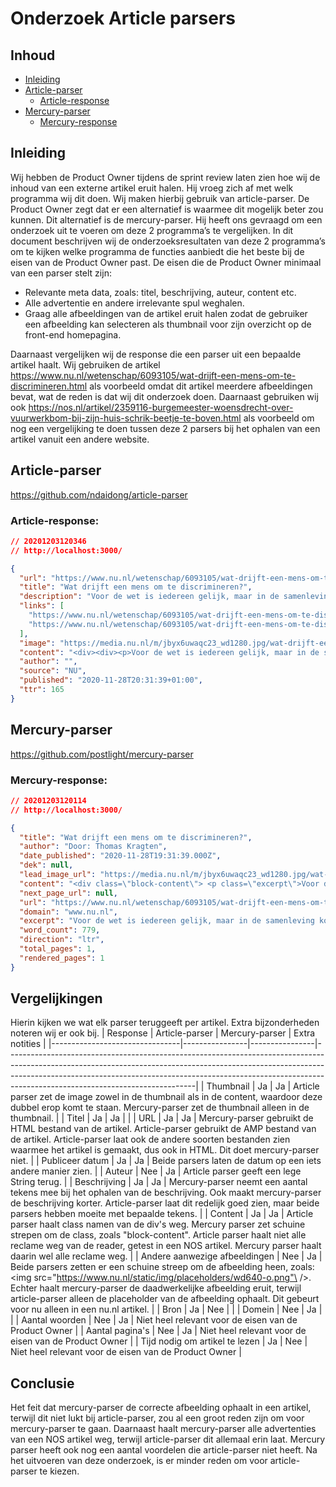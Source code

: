 # Onderzoek Article parsers

## Inhoud
- [Inleiding](#Inleiding)
- [Article-parser](#Article-parser)
   - [Article-response](#Article-response)
- [Mercury-parser](#Mercury-parser)
  - [Mercury-response](#Mercury-response)

## Inleiding
Wij hebben de Product Owner tijdens de sprint review laten zien hoe wij de inhoud van een externe artikel eruit halen. Hij vroeg zich af met welk programma wij dit doen. Wij maken hierbij gebruik van article-parser. De Product Owner zegt dat er een alternatief is waarmee dit mogelijk beter zou kunnen. Dit alternatief is de mercury-parser. Hij heeft ons gevraagd om een onderzoek uit te voeren om deze 2 programma’s te vergelijken.
In dit document beschrijven wij de onderzoeksresultaten van deze 2 programma’s om te kijken welke programma de functies aanbiedt die het beste bij de eisen van de Product Owner past.
De eisen die de Product Owner minimaal van een parser stelt zijn:
-	Relevante meta data, zoals: titel, beschrijving, auteur, content etc.
-	Alle advertentie en andere irrelevante spul weghalen.
-	Graag alle afbeeldingen van de artikel eruit halen zodat de gebruiker een afbeelding kan selecteren als thumbnail voor zijn overzicht op de front-end homepagina.

Daarnaast vergelijken wij de response die een parser uit een bepaalde artikel haalt. Wij gebruiken de artikel https://www.nu.nl/wetenschap/6093105/wat-drijft-een-mens-om-te-discrimineren.html als voorbeeld omdat dit artikel meerdere afbeeldingen bevat, wat de reden is dat wij dit onderzoek doen. Daarnaast gebruiken wij ook https://nos.nl/artikel/2359116-burgemeester-woensdrecht-over-vuurwerkbom-bij-zijn-huis-schrik-beetje-te-boven.html als voorbeeld om nog een vergelijking te doen tussen deze 2 parsers bij het ophalen van een artikel vanuit een andere website.

## Article-parser
https://github.com/ndaidong/article-parser
### Article-response: 
```json
// 20201203120346
// http://localhost:3000/

{
  "url": "https://www.nu.nl/wetenschap/6093105/wat-drijft-een-mens-om-te-discrimineren.amp",
  "title": "Wat drijft een mens om te discrimineren?",
  "description": "Voor de wet is iedereen gelijk, maar in de samenleving komt het nog vaak voor dat mensen anders worden behandeld vanwege hun geslacht, huidskleur, seksuele oriÃ«ntatie en meer. Wat drijft een mens om anderen te discrimineren?",
  "links": [
    "https://www.nu.nl/wetenschap/6093105/wat-drijft-een-mens-om-te-discrimineren.html",
    "https://www.nu.nl/wetenschap/6093105/wat-drijft-een-mens-om-te-discrimineren.amp"
  ],
  "image": "https://media.nu.nl/m/jbyx6uwaqc23_wd1280.jpg/wat-drijft-een-mens-om-te-discrimineren.jpg",
  "content": "<div><div><p>Voor de wet is iedereen gelijk, maar in de samenleving komt het nog vaak voor dat mensen anders worden behandeld vanwege hun geslacht, huidskleur, seksuele oriÃ«ntatie en meer. Wat drijft een mens om anderen te discrimineren?</p><p>Van oudsher leven mensen in groepen en hebben we onderscheid gemaakt tussen die groepen. Mensen maken onderscheid tussen hun 'eigen' groep en de 'andere', waardoor ze weten met wie zij samenwerken en met wie zij concurreren. Dit onderscheid kan ook aanzetten tot conflict, waar discriminatie een uitingsvorm van is.</p><p>Die drang om in groepen te denken bezit een mens tegenwoordig nog steeds, legt hoogleraar psychofysiologie van groepen Daan Scheepers van de Universiteit Leiden en de Universiteit Utrecht uit. Dit komt voort uit dezelfde drang om categorieÃ«n te zien, \"zoals dat een tafel geen stoel is en dat vers fruit in de supermarkt bij het andere verse fruit ligt\".</p><p>Mensen passen dat categoriseren echter dus ook op andere mensen toe. Dit kan er weer voor zorgen dat mensen een onderscheid gaan maken tussen nationaliteiten, huidskleuren, seksuele oriÃ«ntaties en meer. \"Zodra aan die categorieÃ«n negatieve denkbeelden worden gehangen, dan kan dat de basis leggen voor discriminatie\", aldus hoogleraar Scheepers.</p><h2>'Alleen negatief denken is nog geen discriminatie'</h2><p>\"Maar, alleen iets negatiefs denken of voelen is geen discriminatie\", vertelt Scheepers. Het wordt discriminatie zodra die gedachtes en gevoelens de handelingen van mensen sturen. \"Het moet echt gaan om mensen bijvoorbeeld niet bij een club willen toelaten of geen stage willen geven.\"</p><p>Ten grondslag aan die handelingen liggen vooroordelen, negatieve gevoelens over anderen, en stereotypen, negatieve gedachtes over hoe een groep is.</p><div><div><div><div><img src=\"https://www.nu.nl/static/img/placeholders/wd640-o.png\" /></div></div></div></div><p><em>Tijdens de Gezondheidsmeter van de GGD Amsterdam kregen de Amsterdammers de vraag of zij zich weleens gediscrimineerd voelen. (Foto: ANP)</em></p><h2>'Discriminatie komt voort uit angsten'</h2><p>Waar komen die discriminerende denkbeelden dan vandaan? Dat is meestal gebaseerd op Ã©Ã©n van drie oorzaken, vertelt Scheepers.</p><p>Deze oorzaken zijn:</p><div><div><div><ul><li>Angst dat een andere groep schadelijk is voor de eigen veiligheid</li><li>Angst dat iemands eigen cultuur wordt aangetast</li><li>Concurrentie om schaarse middelen, zoals de angst om banen te verliezen door migranten</li></ul></div></div></div><p>\"Angst is sowieso een heel sterke drijfveer om dingen en mensen te vermijden\", voegt Scheepers toe.</p><p>Hoewel dergelijke gevoelens volgens Scheepers \"menselijk\" zijn en dus heel algemeen voorkomen, betekent dat natuurlijk niet dat ieder persoon zich op een dergelijke manier gedraagt. Niet iedereen heeft bijvoorbeeld dezelfde neiging om zich tegen anderen af te zetten, voegt Scheepers toe.</p><h2>Mensen neigen mee te doen aan discriminatie als dat 'normaal' is</h2><p>Wat naast deze gevoelens ook bijdraagt aan discriminerend gedrag is hoe er in je omgeving wordt omgegaan met dit gedrag, vertelt Hanneke Felten, onderzoeker bij Movisie en Kennisplatform Integratie en Samenleving (KIS) en gespecialiseerd in initiatieven tegen discriminatie.</p><p>\"Als jij in een klas zit waar het normaal is om negatieve opmerkingen of sneren te maken naar moslims of om met 'homo' te schelden, is de kans groot dat leerlingen daarin meegaan, zelfs als zij die vooroordelen en stereotypen niet zelf delen.\"</p><p>Sociale context is volgens Felten erg belangrijk. \"Het kan zijn dat een groep fanatieke voetbalsupporters op zaterdag de meest racistische leuzen gooit, maar maandag weer normaal op het kantoor kletst met een islamitische collega.\"</p><div><div><div><div><img src=\"https://www.nu.nl/static/img/placeholders/wd640-o.png\" /></div></div></div></div><p><em>Bij het Stadskantoor van Utrecht hangt een plaquette met daarop de tekst van artikel 1 van de Nederlandse grondwet, dat discriminatie verbiedt. (Foto: ANP)</em></p><h2>Is discriminatie af te leren?</h2><p>Als discriminerend gedrag al in ons zit sinds de prehistorie en negatieve gedachtes zo algemeen voorkomen, kan het dan nog wel verholpen worden? \"Het is niet zo dat je er niets aan kan doen, maar je kan het ook bijna niet helemaal voorkomen\", vertelt Felten.</p><p>Een techniek die veel wordt toegepast en ook wetenschappelijk veel steun geniet, is volgens zowel Felten als hoogleraar Scheepers de 'contacttheorie'. De inhoud van deze techniek is vrij simpel: je laat iemand kennis maken met een persoon uit de groep waar deze stereotypen of vooroordelen over heeft.</p><p>\"Je gaat dan luisteren naar het verhaal van die persoon en je inleven in diegene, wat empathie en begrip oplevert\", legt Felten uit. \"Bijvoorbeeld iemand die homoseksueel is en uitlegt wat voor pesterijen diegene heeft moeten meemaken om wie diegene is.\"</p><p>De contacttheorie werkt ook met films of boeken. Zo is het dagboek van Anne Frank volgens Felten misschien wel een van de de beste manieren om discriminatie en antisemitisme te voorkomen, door je in een slachtoffer te verplaatsen.</p><h2>Overeenkomsten benadrukken</h2><div><div><div><blockquote>â€œDoor een overkoepelende groep te benadrukken, zien mensen dat hoewel ze verschillend zijn, ze toch iets gemeenschappelijks hebbenâ€</blockquote>Hanneke Felten</div></div></div><p>Wat volgens Felten ook goed helpt, is om te benadrukken welke overeenkomsten mensen hebben in plaats van welke tegenstellingen.</p><p>Zo kun je overkoepelende groepen maken. De stad Amsterdam zit vol mensen met verschillende huidskleuren, afkomsten, seksuele oriÃ«ntaties en meer. Maar samen zijn ze de groep van Amsterdammers. \"Door die overkoepelende groep te benadrukken, zien mensen dat hoewel ze verschillend zijn, ze toch iets gemeenschappelijks hebben.\"</p><p><em>Dit artikel is tot stand gekomen met aanmoediging van de Nationale Wetenschapsagenda.</em></p></div></div>",
  "author": "",
  "source": "NU",
  "published": "2020-11-28T20:31:39+01:00",
  "ttr": 165
}
```

## Mercury-parser
https://github.com/postlight/mercury-parser

### Mercury-response: 
```json
// 20201203120114
// http://localhost:3000/

{
  "title": "Wat drijft een mens om te discrimineren?",
  "author": "Door: Thomas Kragten",
  "date_published": "2020-11-28T19:31:39.000Z",
  "dek": null,
  "lead_image_url": "https://media.nu.nl/m/jbyx6uwaqc23_wd1280.jpg/wat-drijft-een-mens-om-te-discrimineren.jpg",
  "content": "<div class=\"block-content\"> <p class=\"excerpt\">Voor de wet is iedereen gelijk, maar in de samenleving komt het nog vaak voor dat mensen anders worden behandeld vanwege hun geslacht, huidskleur, seksuele ori&#xEB;ntatie en meer. Wat drijft een mens om anderen te discrimineren?</p> <p>Van oudsher leven mensen in groepen en hebben we onderscheid gemaakt tussen die groepen. Mensen maken onderscheid tussen hun &apos;eigen&apos; groep en de &apos;andere&apos;, waardoor ze weten met wie zij samenwerken en met wie zij concurreren. Dit onderscheid kan ook aanzetten tot conflict, waar discriminatie een uitingsvorm van is.</p><p>Die drang om in groepen te denken bezit een mens tegenwoordig nog steeds, legt hoogleraar psychofysiologie van groepen Daan Scheepers van de Universiteit Leiden en de Universiteit Utrecht uit. Dit komt voort uit dezelfde drang om categorie&#xEB;n te zien, &quot;zoals dat een tafel geen stoel is en dat vers fruit in de supermarkt bij het andere verse fruit ligt&quot;.</p><p>Mensen passen dat categoriseren echter dus ook op andere mensen toe. Dit kan er weer voor zorgen dat mensen een onderscheid gaan maken tussen nationaliteiten, huidskleuren, seksuele ori&#xEB;ntaties en meer. &quot;Zodra aan die categorie&#xEB;n negatieve denkbeelden worden gehangen, dan kan dat de basis leggen voor discriminatie&quot;, aldus hoogleraar Scheepers.</p> <h2>&apos;Alleen negatief denken is nog geen discriminatie&apos;</h2> <p>&quot;Maar, alleen iets negatiefs denken of voelen is geen discriminatie&quot;, vertelt Scheepers. Het wordt discriminatie zodra die gedachtes en gevoelens de handelingen van mensen sturen. &quot;Het moet echt gaan om mensen bijvoorbeeld niet bij een club willen toelaten of geen stage willen geven.&quot;</p><p>Ten grondslag aan die handelingen liggen vooroordelen, negatieve gevoelens over anderen, en stereotypen, negatieve gedachtes over hoe een groep is.</p>\n<div id=\"block-1076923\" class=\"block image\">\n<div class=\"block-wrapper\"> <div class=\"block-content\"> <div class=\"block-image\"> <img src=\"https://media.nu.nl/m/xmqxubkadhws_wd640.jpg\" class=\"lazy-unveil\" alt> </div> </div>\n</div>\n</div> <p><em>Tijdens de Gezondheidsmeter van de GGD Amsterdam kregen de Amsterdammers de vraag of zij zich weleens gediscrimineerd voelen. (Foto: ANP)</em></p> <h2>&apos;Discriminatie komt voort uit angsten&apos;</h2> <p>Waar komen die discriminerende denkbeelden dan vandaan? Dat is meestal gebaseerd op &#xE9;&#xE9;n van drie oorzaken, vertelt Scheepers.</p><p>Deze oorzaken zijn:</p> <p>&quot;Angst is sowieso een heel sterke drijfveer om dingen en mensen te vermijden&quot;, voegt Scheepers toe.</p><p>Hoewel dergelijke gevoelens volgens Scheepers &quot;menselijk&quot; zijn en dus heel algemeen voorkomen, betekent dat natuurlijk niet dat ieder persoon zich op een dergelijke manier gedraagt. Niet iedereen heeft bijvoorbeeld dezelfde neiging om zich tegen anderen af te zetten, voegt Scheepers toe.</p> <h2>Mensen neigen mee te doen aan discriminatie als dat &apos;normaal&apos; is</h2> <p>Wat naast deze gevoelens ook bijdraagt aan discriminerend gedrag is hoe er in je omgeving wordt omgegaan met dit gedrag, vertelt Hanneke Felten, onderzoeker bij Movisie en Kennisplatform Integratie en Samenleving (KIS) en gespecialiseerd in initiatieven tegen discriminatie.</p><p>&quot;Als jij in een klas zit waar het normaal is om negatieve opmerkingen of sneren te maken naar moslims of om met &apos;homo&apos; te schelden, is de kans groot dat leerlingen daarin meegaan, zelfs als zij die vooroordelen en stereotypen niet zelf delen.&quot;</p><p>Sociale context is volgens Felten erg belangrijk. &quot;Het kan zijn dat een groep fanatieke voetbalsupporters op zaterdag de meest racistische leuzen gooit, maar maandag weer normaal op het kantoor kletst met een islamitische collega.&quot;</p>\n<div id=\"block-1076924\" class=\"block image\">\n<div class=\"block-wrapper\"> <div class=\"block-content\"> <div class=\"block-image\"> <img src=\"https://media.nu.nl/m/vpjxhf3azm6v_wd640.jpg\" class=\"lazy-unveil\" alt> </div> </div>\n</div>\n</div> <p><em>Bij het Stadskantoor van Utrecht hangt een plaquette met daarop de tekst van artikel 1 van de Nederlandse grondwet, dat discriminatie verbiedt. (Foto: ANP)</em></p> <h2>Is discriminatie af te leren?</h2> <p>Als discriminerend gedrag al in ons zit sinds de prehistorie en negatieve gedachtes zo algemeen voorkomen, kan het dan nog wel verholpen worden? &quot;Het is niet zo dat je er niets aan kan doen, maar je kan het ook bijna niet helemaal voorkomen&quot;, vertelt Felten.</p><p>Een techniek die veel wordt toegepast en ook wetenschappelijk veel steun geniet, is volgens zowel Felten als hoogleraar Scheepers de &apos;contacttheorie&apos;. De inhoud van deze techniek is vrij simpel: je laat iemand kennis maken met een persoon uit de groep waar deze stereotypen of vooroordelen over heeft.</p><p>&quot;Je gaat dan luisteren naar het verhaal van die persoon en je inleven in diegene, wat empathie en begrip oplevert&quot;, legt Felten uit. &quot;Bijvoorbeeld iemand die homoseksueel is en uitlegt wat voor pesterijen diegene heeft moeten meemaken om wie diegene is.&quot;</p><p>De contacttheorie werkt ook met films of boeken. Zo is het dagboek van Anne Frank volgens Felten misschien wel een van de de beste manieren om discriminatie en antisemitisme te voorkomen, door je in een slachtoffer te verplaatsen.</p> <h2>Overeenkomsten benadrukken</h2>\n<div id=\"block-1076921\" class=\"block quote\"> <div class=\"block-wrapper\"> <div class=\"block-content\"> <blockquote>&#x201C;Door een overkoepelende groep te benadrukken, zien mensen dat hoewel ze verschillend zijn, ze toch iets gemeenschappelijks hebben&#x201D;</blockquote> <span class=\"quote-name\">Hanneke Felten</span> </div>\n</div>\n</div> <p>Wat volgens Felten ook goed helpt, is om te benadrukken welke overeenkomsten mensen hebben in plaats van welke tegenstellingen.</p><p>Zo kun je overkoepelende groepen maken. De stad Amsterdam zit vol mensen met verschillende huidskleuren, afkomsten, seksuele ori&#xEB;ntaties en meer. Maar samen zijn ze de groep van Amsterdammers. &quot;Door die overkoepelende groep te benadrukken, zien mensen dat hoewel ze verschillend zijn, ze toch iets gemeenschappelijks hebben.&quot;</p><p><em>Dit artikel is tot stand gekomen met aanmoediging van de Nationale Wetenschapsagenda.</em></p>\n<div id=\"block-1076919\" class=\"block articlelink\"> <div class=\"block-wrapper\"> </div>\n</div> </div>",
  "next_page_url": null,
  "url": "https://www.nu.nl/wetenschap/6093105/wat-drijft-een-mens-om-te-discrimineren.html",
  "domain": "www.nu.nl",
  "excerpt": "Voor de wet is iedereen gelijk, maar in de samenleving komt het nog vaak voor dat mensen anders worden behandeld vanwege hun geslacht, huidskleur, seksuele oriÃ«ntatie en meer. Wat drijft een mens om&hellip;",
  "word_count": 779,
  "direction": "ltr",
  "total_pages": 1,
  "rendered_pages": 1
}
```

## Vergelijkingen
Hierin kijken we wat elk parser teruggeeft per artikel. Extra bijzonderheden noteren wij er ook bij.
| Response                       | Article-parser | Mercury-parser | Extra notities                                                                                                                                                                                                                                                                          |
|--------------------------------|----------------|----------------|-----------------------------------------------------------------------------------------------------------------------------------------------------------------------------------------------------------------------------------------------------------------------------------------|
| Thumbnail                      | Ja             | Ja             | Article parser zet de image zowel in de thumbnail als in de content, waardoor deze dubbel erop komt te staan. Mercury-parser zet de thumbnail alleen in de thumbnail.                                                                                                                   |
| Titel                          | Ja             | Ja             |                                                                                                                                                                                                                                                                                         |
| URL                            | Ja             | Ja             | Mercury-parser gebruikt de HTML bestand van de artikel. Article-parser gebruikt de AMP bestand van de artikel. Article-parser laat ook de andere soorten bestanden zien waarmee het artikel is gemaakt, dus ook in HTML. Dit doet mercury-parser niet.                                  |
| Publiceer datum                | Ja             | Ja             | Beide parsers laten de datum op een iets andere manier zien.                                                                                                                                                                                                                            |
| Auteur                         | Nee            | Ja             | Article parser geeft een lege String terug.                                                                                                                                                                                                                                             |
| Beschrijving                   | Ja             | Ja             | Mercury-parser neemt een aantal tekens mee bij het ophalen van de beschrijving. Ook maakt mercury-parser de beschrijving korter. Article-parser laat dit redelijk goed zien, maar beide parsers hebben moeite met bepaalde tekens.                                                                                                       |
| Content                        | Ja             | Ja             | Article parser haalt class namen van de div's weg. Mercury parser zet schuine strepen om de class, zoals \"block-content"\. Article parser haalt niet alle reclame weg van de reader, getest in een NOS artikel. Mercury parser haalt daarin wel alle reclame weg.                      |
| Andere aanwezige afbeeldingen  | Nee            | Ja             | Beide parsers zetten er een schuine streep om de afbeelding heen, zoals: <img src=\"https://www.nu.nl/static/img/placeholders/wd640-o.png"\ />. Echter haalt mercury-parser de daadwerkelijke afbeelding eruit, terwijl article-parser alleen de placeholder van de afbeelding ophaalt. Dit gebeurt voor nu alleen in een nu.nl artikel. |
| Bron                           | Ja             | Nee            |                                                                                                                                                                                                                                                                                         |
| Domein                         | Nee            | Ja             |                                                                                                                                                                                                                                                                                         |
| Aantal woorden                 | Nee            | Ja             | Niet heel relevant voor de eisen van de Product Owner                                                                                                                                                                                                                                   |
| Aantal pagina's                | Nee            | Ja             | Niet heel relevant voor de eisen van de Product Owner                                                                                                                                                                                                                                   |
| Tijd nodig om artikel te lezen | Ja             | Nee            | Niet heel relevant voor de eisen van de Product Owner                                                                                                                                                                                                                                   |

## Conclusie
Het feit dat mercury-parser de correcte afbeelding ophaalt in een artikel, terwijl dit niet lukt bij article-parser, zou al een groot reden zijn om voor mercury-parser te gaan. Daarnaast haalt mercury-parser alle advertenties van een NOS artikel weg, terwijl article-parser dit allemaal erin laat. Mercury parser heeft ook nog een aantal voordelen die article-parser niet heeft. Na het uitvoeren van deze onderzoek, is er minder reden om voor article-parser te kiezen.
